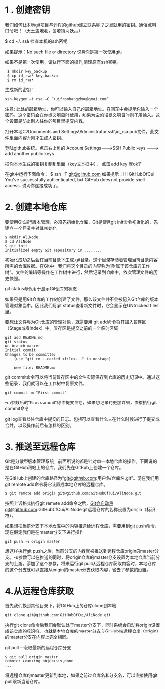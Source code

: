 # 1 .  创建密钥 #

我们如何让本地git项目与远程的github建立联系呢？之里就用的密钥。通俗点叫口令吧！（天王盖地老，宝塔镇河妖。。）

$ cd ~/. ssh 检查本机的ssh密钥

如果提示：No such file or directory 说明你是第一次使用git。

如果不是第一次使用，请执行下面的操作,清理原有ssh密钥。

    
   	 $ mkdir key_backup
     $ cp id_rsa* key_backup
     $ rm id_rsa*
生成新的密钥：

	ssh-keygen –t rsa –C “cuifromhangzhou@gmai.com” 
 

注意: 此处的邮箱地址，你可以输入自己的邮箱地址。在回车中会提示你输入一个密码，这个密码会在你提交项目时使用，如果为空的话提交项目时则不用输入。这个设置是防止别人往你的项目里提交内容。

 

打开本地C:\Documents and Settings\Administrator\.ssh\id_rsa.pub文件。此文件里面内容为刚才生成人密钥。

登陆github系统。点击右上角的 Account Settings--->SSH Public keys ---> add another public keys

把你本地生成的密钥复制到里面（key文本框中）， 点击 add key 就ok了

在git中运行下面命令：
$ ssh –T git@github.com
如果提示：Hi GitHubOfCui You've successfully authenticated, but GitHub does not provide shell access. 说明你连接成功了。

# 2. 创建本地仓库 #

要使用Git进行版本管理，必须先初始化仓库，Git是使用git init命令初始化的，先建立一个目录并对其初始化

	$ mkdir AliNode
	$ cd AliNode 
	$ git init
	Initialized empty Git repository in ........

初始化成功之后会在当前目录下生成.git目录，这个目录存储着管理当前目录内容所需的仓库数据。在Git中，我们将这个目录的内容称为“附属于该仓库的工作树”。文件的编辑等操作在工作树中进行，然后记录到仓库中，依次管理文件的历史快照。

git status命令用于显示Git仓库的状态

如果只是用Git仓库的工作树创建了文件，那么该文件并不会被记入Git仓库的版本管理对象当中。因此我们用git status查看新文件时，它会显示在UNtracked files里。

要想让文件称为Git仓库的管理对象，就需要用 git add命令将其加入暂存区（Stage或者Index）中。暂存区是提交之前的一个临时区域
	
	git add README.md
	git status
	On branch master
	Initial commit
	Changes to be committed
		(use "git rm --cached <file>..." to unstage)
		
		new file: README.md

git commit命令可以将当前暂存区中的文件实际保存到仓库的历史记录中。通过这些记录，我们就可以在工作树中复原文件。

	git commit -m "First commit"

-m参数后的“First commit”称作提交信息，如果想记录的更加详细，直接执行git commit命令

git log查看以往仓库中提交的日志。包括可以查看什么人在什么时候进行了提交或合并，以及操作前后有怎样的区别。

# 3. 推送至远程仓库 #

Git是分散型版本管理系统，前面所说的都是针对单一本地仓库的操作。下面说的是在GitHub网站上的仓库，我们先在GitHub上创建一个仓库。

在GitHub上创建的仓库路径为“git@github.com:用户名/仓库名.git”。现在我们用git remote add命令将它设置成本地仓库的远程仓库。

	$ git remote add origin git@github.com:GitHubOfCui/AliNode.git
	
按照上诉格式执行git remote add命令之后，Git会自动将git@github.com:GitHubOfCui/AliNode.git远程仓库的名称设置为origin（标识符）。

如果想把当前分支下本地仓库中的内容推送给远程仓库，需要用到git push命令，现在假定我们是在master分支下进行操作

	git push -u origin master
	
想这样执行git push之后，当前分支的内容就被推送到远程仓库origin的master分支。-u参数可以在推送的同时，将origin仓库的master分支设置为本地仓库当前分支的上游。添加了这个参数，将来运行git pull从远程仓库获取内容时，本地仓库的这个分支就可以直接从origin的master分支获取内容，省去了参数的设置。

# 4.从远程仓库获取 #

首先我们换到其他目录下，将GitHub上的仓库clone到本地

	git clone git@github.com:GitHubOfCui/AliNode.git
	
执行git clone命令后我们会默认处于master分支下，同时系统会自动将origin设置成该仓库的标识符。也就是本地仓库的master分支与GitHub端远程仓库（origin）的master分支在内容上完全相同。

git pull --获取最新的远程仓库分支

	$ git pull origin master
	remote: Counting objects:5,done
	...

将远程仓库的master更新到本地，如果之前过仓库名和分支名，可以直接使用git pull跟新当前仓库。







